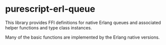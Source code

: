 # purescript-erl-queue

This library provides FFI definitions for native Erlang queues and associated helper functions and type class instances.

Many of the basic functions are implemented by the Erlang native versions.

